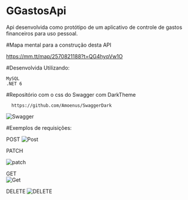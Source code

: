 # GGastosApi

Api desenvolvida como protótipo de um aplicativo de controle de gastos financeiros para uso pessoal.


#Mapa mental para a construção desta API
      
   https://mm.tt/map/2570821188?t=QG4hyqVw1O
  



#Desenvolvida Utilizando:
      
    MySQL
    .NET 6
  

#Repositório com o css do Swagger com DarkTheme
      
      https://github.com/Amoenus/SwaggerDark  




![Swagger](https://user-images.githubusercontent.com/28299614/216807488-c4cd3f24-004a-4201-9dc7-876fec2dc05a.PNG)


#Exemplos de requisições:

POST
![Post](https://user-images.githubusercontent.com/28299614/216807556-ff60c82b-730c-43fc-af9a-235b4adf2671.PNG)

PATCH

![patch](https://user-images.githubusercontent.com/28299614/216807771-6746b26a-7ad7-4917-abf8-2c6837cbc2a8.PNG)

GET      
![Get](https://user-images.githubusercontent.com/28299614/216807779-4d295ed3-a347-48d2-89dd-8e487a10839d.PNG)

DELETE
![DELETE](https://user-images.githubusercontent.com/28299614/216807804-0b3f481e-1e4b-4e71-ad46-915dce6aeea0.PNG)

